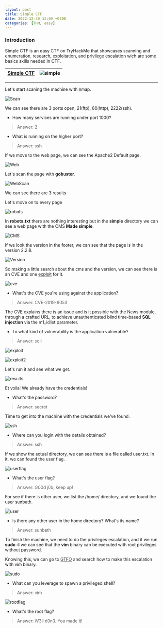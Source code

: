 ```yaml
---
layout: post
title: Simple CTF
date: 2022-12-30 12:00 +0700
categories: [THM, easy]
---
```


### Introduction

Simple CTF is an easy CTF on TryHackMe that showcases scanning and enumeration, research, exploitation, and privilege escalation wich are some basics skills needed in CTF.

| [Simple CTF] | ![simple](https://tryhackme-images.s3.amazonaws.com/room-icons/f28ade2b51eb7aeeac91002d41f29c47.png) |
| ------ | ------ |


---

Let's start scaning the machine with nmap.

![Scan](/images/THM/simplectf/Captura.PNG)

We can see there are 3 ports open, 21(ftp), 80(http), 2222(ssh).

- How many services are running under port 1000?

>Answer: 2

- What is running on the higher port?

>Answer: ssh

If we move to the web page, we can see the Apache2 Default page.

![Web](/images/THM/simplectf/Captura2.PNG)

Let's scan the page with **gobuster**.

![WebScan](/images/THM/simplectf/Captura3.PNG)

We can see there are 3 results

Let's move on to every page


![robots](/images/THM/simplectf/Captura4.PNG)

In **robots.txt**  there are nothing interesting but in the **simple** directory we can see a web page with the CMS **Made simple**.


![CMS](/images/THM/simplectf/Captura5.PNG)

If we look the version in the footer, we can see that the page is in the version 2.2.8.

![Version](/images/THM/simplectf/Captura6.PNG)

So making a little search about the cms and the version, we can see there is an CVE and one [exploit] for it.


![cve](/images/THM/simplectf/Captura7.PNG)

- What's the CVE you're using against the application?

>Answer: CVE-2019-9053

The CVE explains there is an issue and is it possible with the News module, through a crafted URL, to achieve unauthenticated blind time-based **SQL injection** via the m1_idlist parameter.

- To what kind of vulnerability is the application vulnerable?

>Answer: sqli

![exploit](/images/THM/simplectf/Captura8.PNG)

![exploit2](/images/THM/simplectf/Captura9.PNG)

Let's run it and see what we get.

![results](/images/THM/simplectf/Captura10.PNG)

Et voila! We already have the credentials!

- What's the password?

>Answer: secret

Time to get into the machine with the credentials we've found.

![ssh](/images/THM/simplectf/Captura11.PNG)

- Where can you login with the details obtained?

>Answer: ssh

If we show the actual directory, we can see there is a file called user.txt. In it, we can found the user flag.

![userflag](/images/THM/simplectf/Captura12.PNG)

- What's the user flag?

>Answer: G00d j0b, keep up!

For see if there is other user, we list the /home/ directory, and we found the user sunbath.

![user](/images/THM/simplectf/Captura13.PNG)

- Is there any other user in the home directory? What's its name?

>Answer: sunbath

To finish the machine, we need to do the privileges escalation, and if we run **sudo -l** we can see that the **vim** binary can be executed with root privileges without password.

Knowing this, we can go to [GTFO] and search how to make this escalation with vim binary.

![sudo](/images/THM/simplectf/Captura14.PNG)

- What can you leverage to spawn a privileged shell?

>Answer: vim

![rootflag](/images/THM/simplectf/Captura15.PNG)

- What's the root flag?

>Answer: W3ll d0n3. You made it!

 [Simple CTF]: https://tryhackme.com/room/easyctf
 [GTFO]:https://gtfobins.github.io/
 [exploit]:https://www.exploit-db.com/exploits/46635
